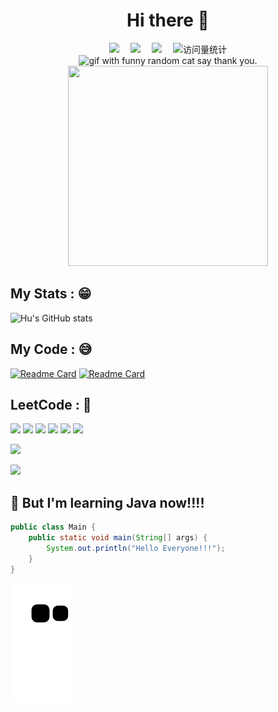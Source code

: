 <h1 align="center">
  Hi there 👋
</h1>

<!--
**hu245334/hu245334** is a ✨ _special_ ✨ repository because its `README.md` (this file) appears on your GitHub profile.

Here are some ideas to get you started:

- 🔭 I’m currently working on ...
- 🌱 I’m currently learning ...
- 👯 I’m looking to collaborate on ...
- 🤔 I’m looking for help with ...
- 💬 Ask me about ...
- 📫 How to reach me: ...
- 😄 Pronouns: ...
- ⚡ Fun fact: ...

![Repo Card](https://github-readme-stats.vercel.app/api/pin/?username=younger-1&repo=topological-value-in-graph)

![My stats](https://github-readme-stats.vercel.app/api?username=younger-1&show_icons=true&icon_color=CE1D2D&text_color=718096&bg_color=ffffff&hide_title=true)

Awesome githuber
- https://github.com/Youngermaster/Youngermaster
- https://github.com/hylerrix/hylerrix
- https://github.com/Xunzhuo/Xunzhuo
- https://github.com/elianiva/elianiva
- https://github.com/glepnir/glepnir
- https://github.com/kkiyama117/kkiyama117
- https://github.com/changkun/changkun
- https://github.com/yangwenmai/yangwenmai
- https://github.com/NTBBloodbath/NTBBloodbath
- https://github.com/dhruvasagar/dhruvasagar
- https://github.com/Light-City//Light-City
- https://github.com/rhysd/rhysd
- https://github.com/abzcoding/abzcoding
- https://github.com/SigureMo/SigureMo
- https://github.com/vbalien/vbalien [github action]
- https://github.com/funkyremi/funkyremi
- https://github.com/watzon/watzon
- https://github.com/michaelb/michaelb
- https://github.com/lambdalisue/lambdalisue
- https://github.com/spywhere/spywhere
-->


<div align="center">
    <a href="https://hu245334.github.io/"><img src="https://img.shields.io/badge/Website-博客-blue" /></a>&emsp;
    <!--<a href="https://twitter.com/EliHill/"><img src="https://img.shields.io/badge/Twitter-推特-blue" /></a>&emsp;-->
    <a href="https://www.youtube.com/channel/UCl-Lhkp5lHiUaBeRnA5ePpg"><img src="https://img.shields.io/badge/YouTube-油管-c32136" /></a>&emsp;
    <!--<a href="https://"><img src="https://img.shields.io/badge/WeChat-微信-07c160" /></a>&emsp;-->
    <a href="https://space.bilibili.com/448488855/"><img src="https://img.shields.io/badge/Bilibili-B站-ff69b4" /></a>&emsp;
    <!--<a href="https://blog.csdn.net/weixin_50915462/"><img src="https://img.shields.io/badge/CSDN-论坛-c32136" /></a>&emsp;-->
    <!--<a href="https://www.zhihu.com/people/sunguoqi/"><img src="https://img.shields.io/badge/Zhihu-知乎-blue" /></a>&emsp;-->
    <!-- visitor statistics logo 访问量统计徽标 -->
    <img src="https://komarev.com/ghpvc/?username=hu245334&label=Views&color=0e75b6&style=flat" alt="访问量统计" />
</div>

 
<div align="center">
    <img height="150" src="images/rock-rock-rock.gif" alt="gif with funny random cat say thank you." />
</div>



<div align="center">
  <img src="https://octodex.github.com/images/justicetocat.jpg" width="320" height="320">
<!--   <img src="https://octodex.github.com/images/daftpunktocat-thomas.gif" width="320" height="320"> -->
<!--   <img src="https://octodex.github.com/images/daftpunktocat-guy.gif" width="320" height="320">  -->
</div>



## My Stats : 😁

![Hu's GitHub stats](https://github-readme-stats.vercel.app/api?username=hu245334)

## My Code : 😅

[![Readme Card](https://github-readme-stats.vercel.app/api/pin/?username=hu245334&repo=ECT)](https://github.com/hu245334/ECT)
[![Readme Card](https://github-readme-stats.vercel.app/api/pin/?username=hu245334&repo=hu245334.github.io)](https://github.com/hu245334/hu245334.github.io)

## LeetCode : 🤕
 [![](https://leetcode-badge.haozibi.dev/v1cn/elihill.svg)](https://leetcode.cn/u/elihill/) [![](https://leetcode-badge.haozibi.dev/v1cn/ranking/elihill.svg)](https://leetcode.cn/u/elihill/) [![](https://leetcode-badge.haozibi.dev/v1cn/solved/elihill.svg)](https://leetcode.cn/u/elihill/) [![](https://leetcode-badge.haozibi.dev/v1cn/solved-rate/elihill.svg)](hhttps://leetcode.cn/u/elihill/) [![](https://leetcode-badge.haozibi.dev/v1cn/accepted/elihill.svg)](https://leetcode.cn/u/elihill/) [![](https://leetcode-badge.haozibi.dev/v1cn/accepted-rate/elihill.svg)](https://leetcode.cn/u/elihill/)

![](https://leetcode-badge.haozibi.dev/v1cn/chart/submission-calendar/elihill.svg?type=past-year&color=green)

![](https://leetcode-badge.haozibi.dev/v1cn/card/question-process/elihill.svg)
<!--![](https://leetcode-badge.haozibi.dev/v1cn/card/contest-ranking/elihill.svg)-->


<!--## 🏆 Github Profile Trophy-->

<!--<img src="https://github-profile-trophy.vercel.app/?username=hu245334&column=8"/>-->


## 🧐 But I'm learning Java now!!!!

```Java
public class Main {
    public static void main(String[] args) {
        System.out.println("Hello Everyone!!!");
    }
}
```

![](https://raw.githubusercontent.com/younger-1/younger-1/output/github-contribution-grid-snake.svg)
